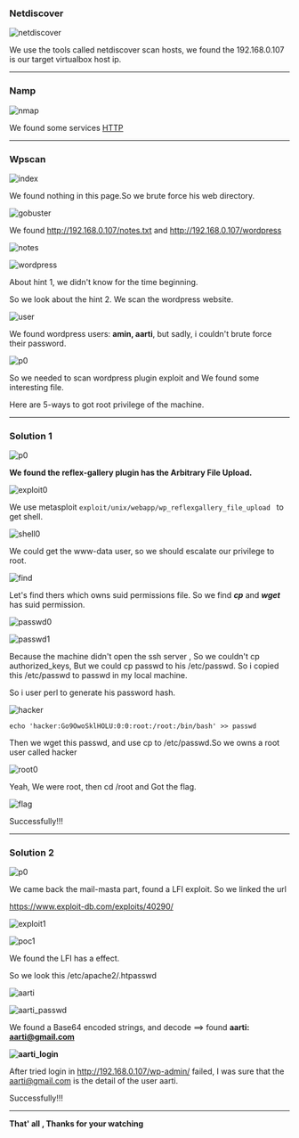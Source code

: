 

### **Netdiscover**

![netdiscover](images/hardy/netdiscover.png)

We use the tools called netdiscover scan hosts, we found the 192.168.0.107 is our target virtualbox host ip.

------

### **Namp**

![nmap](images/hardy/nmap.png)

We found some services  <u>HTTP</u>

------

### **Wpscan**

![index](images/hardy/index.png)

We found nothing in this page.So we brute force his web directory.

![gobuster](images/hardy/gobuster.png)

We found http://192.168.0.107/notes.txt and http://192.168.0.107/wordpress

![notes](images/hardy/notes.png)



![wordpress](images/hardy/wordpress.png)

About hint 1, we didn't know for the time beginning.

So we look about the hint 2. We scan the wordpress website.

![user](images/hardy/user.png)

We found wordpress users: **amin, aarti**, but sadly, i couldn't brute force their password.

![p0](images/hardy/p.png)

So we needed to scan wordpress plugin exploit and We found some interesting file. 

Here are 5-ways to got  root  privilege of the machine.

------

### Solution 1

![p0](images/hardy/p0.png)

**We found the reflex-gallery plugin has the Arbitrary File Upload.**

![exploit0](images/hardy/exploit0.png)

We use metasploit `exploit/unix/webapp/wp_reflexgallery_file_upload ` to get shell.

![shell0](images/hardy/shell0.png)

We could get the www-data user, so we should escalate our privilege to root.

![find](images/hardy/find.png)

Let's find thers which owns suid permissions file. So we find ***cp*** and ***wget*** has suid permission.

![passwd0](images/hardy/passwd0.png)

![passwd1](images/hardy/passwd1.png)

Because the machine  didn't open the ssh server , So we couldn't cp authorized_keys, But we could cp passwd to his /etc/passwd. So i copied this /etc/passwd to passwd in my local machine.

 So i  user perl  to generate his password hash.

![hacker](images/hardy/hacker.png)

`echo 'hacker:Go9OwoSklHOLU:0:0:root:/root:/bin/bash' >> passwd`

Then we  wget this passwd, and use cp to /etc/passwd.So we owns a root user called hacker

![root0](images/hardy/root0.png)

Yeah, We were root, then cd /root and Got the flag.

![flag](images/hardy/flag.png)

Successfully!!!

------

### Solution 2

![p0](images/hardy/p1.png)

We came back the mail-masta part, found a LFI exploit. So we linked the url

 https://www.exploit-db.com/exploits/40290/

![exploit1](images/hardy/exploit1.png)

![poc1](images/hardy/poc1.png)

We found the LFI has a effect.

So we look this /etc/apache2/.htpasswd

![aarti](images/hardy/aarti.png)

![aarti_passwd](images/hardy/aarti_passwd.png)

We found a Base64 encoded strings, and decode ==> found **aarti: aarti@gmail.com**

**![aarti_login](images/hardy/aarti_login.png)**

After tried login in http://192.168.0.107/wp-admin/ failed, I was sure that the  aarti@gmail.com is the detail of  the user aarti.



Successfully!!!

------

**That' all , Thanks for your watching**